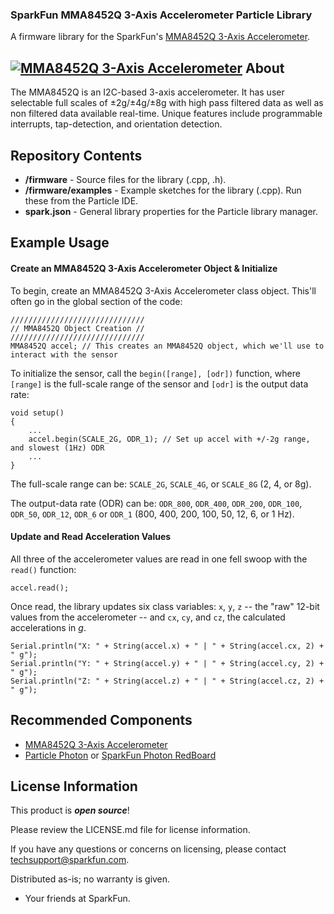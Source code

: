 ### SparkFun MMA8452Q 3-Axis Accelerometer Particle Library

A firmware library for the SparkFun's [MMA8452Q 3-Axis Accelerometer](https://www.sparkfun.com/products/12756).

[![MMA8452Q 3-Axis Accelerometer](https://cdn.sparkfun.com//assets/parts/9/5/1/5/12756-00.jpg)](https://www.sparkfun.com/products/12756)
About
-------------------

The MMA8452Q is an I2C-based 3-axis accelerometer. It has user selectable full scales of ±2g/±4g/±8g with high pass filtered data as well as non filtered data available real-time. Unique features include programmable interrupts, tap-detection, and orientation detection.

Repository Contents
-------------------

* **/firmware** - Source files for the library (.cpp, .h).
* **/firmware/examples** - Example sketches for the library (.cpp). Run these from the Particle IDE. 
* **spark.json** - General library properties for the Particle library manager. 

Example Usage
-------------------

#### Create an MMA8452Q 3-Axis Accelerometer Object & Initialize

To begin, create an MMA8452Q 3-Axis Accelerometer class object. This'll often go in the global section of the code:

	//////////////////////////////
	// MMA8452Q Object Creation //
	//////////////////////////////
	MMA8452Q accel; // This creates an MMA8452Q object, which we'll use to interact with the sensor

To initialize the sensor, call the `begin([range], [odr])` function, where `[range]` is the full-scale range of the sensor and `[odr]` is the output data rate:

	void setup()
	{
		...
		accel.begin(SCALE_2G, ODR_1); // Set up accel with +/-2g range, and slowest (1Hz) ODR
		...
	}

The full-scale range can be: `SCALE_2G`, `SCALE_4G`, or `SCALE_8G` (2, 4, or 8g).

The output-data rate (ODR) can be: `ODR_800`, `ODR_400`, `ODR_200`, `ODR_100`, `ODR_50`, `ODR_12`, `ODR_6` or `ODR_1` (800, 400, 200, 100, 50, 12, 6, or 1 Hz).

#### Update and Read Acceleration Values

All three of the accelerometer values are read in one fell swoop with the `read()` function:

	accel.read();

Once read, the library updates six class variables: `x`, `y`, `z` -- the "raw" 12-bit values from the accelerometer -- and `cx`, `cy`, and `cz`, the calculated accelerations in _g_.

	Serial.println("X: " + String(accel.x) + " | " + String(accel.cx, 2) + " g");
	Serial.println("Y: " + String(accel.y) + " | " + String(accel.cy, 2) + " g");
	Serial.println("Z: " + String(accel.z) + " | " + String(accel.cz, 2) + " g");

Recommended Components
-------------------

* [MMA8452Q 3-Axis Accelerometer](https://www.sparkfun.com/products/12756)
* [Particle Photon](https://www.sparkfun.com/products/13345) or [SparkFun Photon RedBoard](https://www.sparkfun.com/products/13321)

License Information
-------------------

This product is _**open source**_! 

Please review the LICENSE.md file for license information. 

If you have any questions or concerns on licensing, please contact techsupport@sparkfun.com.

Distributed as-is; no warranty is given.

- Your friends at SparkFun.